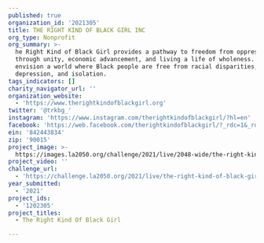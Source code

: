 ```yaml
---
published: true
organization_id: '2021305'
title: THE RIGHT KIND OF BLACK GIRL INC
org_type: Nonprofit
org_summary: >-
  he Right Kind of Black Girl provides a pathway to freedom from oppression
  through unity, economic advancement, and living a life of wholeness. We
  envision a world where Black people are free from racial disparities,
  depression, and isolation.
tags_indicators: []
charity_navigator_url: ''
organization_website:
  - 'https://www.therightkindofblackgirl.org'
twitter: '@trkbg_'
instagram: 'https://www.instagram.com/therightkindofblackgirl/?hl=en'
facebook: 'https://web.facebook.com/therightkindofblackgirl/?_rdc=1&_rdr'
ein: '842443834'
zip: '90015'
project_image: >-
  https://images.la2050.org/challenge/2021/live/2048-wide/the-right-kind-of-black-girl-inc.jpg
project_video: ''
challenge_url:
  - 'https://challenge.la2050.org/2021/live/the-right-kind-of-black-girl-inc/'
year_submitted:
  - '2021'
project_ids:
  - '1202305'
project_titles:
  - The Right Kind Of Black Girl

---
```

